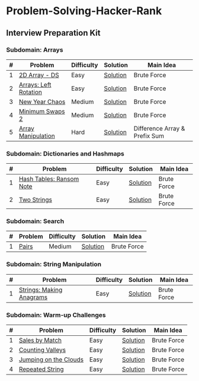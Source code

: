 # Problem-Solving-Hacker-Rank
## Interview Preparation Kit

### Subdomain: Arrays
| # |    Problem        |    Difficulty      |      Solution       |      Main Idea      |
| --| ----------------- |------------------  | ------------------  | -----------------   |
| 1 | [2D Array - DS](https://www.hackerrank.com/challenges/2d-array/problem?h_l=interview&playlist_slugs%5B%5D%5B%5D=interview-preparation-kit&playlist_slugs%5B%5D%5B%5D=arrays) | Easy |  [Solution](https://github.com/MFM95/Problem-Solving-Hacker-Rank/blob/main/src/main/Interview%20Preparation%20Kit/Arrays/2D%20Array%20-%20DS/Solution.kt)  | Brute Force |
| 2 | [Arrays: Left Rotation](https://www.hackerrank.com/challenges/ctci-array-left-rotation/problem?h_l=interview&playlist_slugs%5B%5D%5B%5D=interview-preparation-kit&playlist_slugs%5B%5D%5B%5D=arrays) | Easy |  [Solution](https://github.com/MFM95/Problem-Solving-Hacker-Rank/blob/main/src/main/Interview%20Preparation%20Kit/Arrays/Arrays:%20Left%20Rotation/Solution.kt)  | Brute Force |
| 3 | [New Year Chaos](https://www.hackerrank.com/challenges/new-year-chaos/problem?h_l=interview&playlist_slugs%5B%5D%5B%5D=interview-preparation-kit&playlist_slugs%5B%5D%5B%5D=arrays) | Medium |  [Solution](https://github.com/MFM95/Problem-Solving-Hacker-Rank/blob/main/src/main/Interview%20Preparation%20Kit/Arrays/New%20Year%20Chaos/Solution.kt)  | Brute Force |
| 4 | [Minimum Swaps 2](https://www.hackerrank.com/challenges/minimum-swaps-2/problem?h_l=interview&playlist_slugs%5B%5D%5B%5D=interview-preparation-kit&playlist_slugs%5B%5D%5B%5D=arrays) | Medium |  [Solution](https://github.com/MFM95/Problem-Solving-Hacker-Rank/blob/main/src/main/Interview%20Preparation%20Kit/Arrays/Minimum%20Swaps%202/Solution.kt)  | Brute Force |
| 5 | [Array Manipulation](https://www.hackerrank.com/challenges/crush/problem?h_l=interview&playlist_slugs%5B%5D=interview-preparation-kit&playlist_slugs%5B%5D=arrays) | Hard |  [Solution](https://github.com/MFM95/Problem-Solving-Hacker-Rank/blob/main/src/main/Interview%20Preparation%20Kit/Arrays/Array%20Manipulation/Solution.kt)  | Difference Array & Prefix Sum |


### Subdomain: Dictionaries and Hashmaps
| # |    Problem        |    Difficulty      |      Solution       |      Main Idea      |
| --| ----------------- |------------------  | ------------------  | -----------------   |
| 1 | [Hash Tables: Ransom Note](https://www.hackerrank.com/challenges/ctci-ransom-note/problem?h_l=interview&playlist_slugs%5B%5D%5B%5D=interview-preparation-kit&playlist_slugs%5B%5D%5B%5D=dictionaries-hashmaps) | Easy |  [Solution](https://github.com/MFM95/Problem-Solving-Hacker-Rank/blob/main/src/main/Interview%20Preparation%20Kit/Dictionaries%20and%20Hashmaps/Hash%20Tables:%20Ransom%20Note/Solution.kt)  | Brute Force |
| 2 | [Two Strings](https://www.hackerrank.com/challenges/two-strings/problem?h_l=interview&playlist_slugs%5B%5D=interview-preparation-kit&playlist_slugs%5B%5D=dictionaries-hashmaps) | Easy |  [Solution](https://github.com/MFM95/Problem-Solving-Hacker-Rank/blob/main/src/main/Interview%20Preparation%20Kit/Dictionaries%20and%20Hashmaps/Two%20Strings/Solution.kt)  | Brute Force |


### Subdomain: Search
| # |    Problem        |    Difficulty      |      Solution       |      Main Idea      |
| --| ----------------- |------------------  | ------------------  | -----------------   |
| 1 | [Pairs](https://www.hackerrank.com/challenges/pairs/problem?h_l=interview&playlist_slugs%5B%5D=interview-preparation-kit&playlist_slugs%5B%5D=search) | Medium |  [Solution](https://github.com/MFM95/Problem-Solving-Hacker-Rank/blob/main/src/main/Interview%20Preparation%20Kit/Search/Pairs/Solution.kt)  | Brute Force |

### Subdomain: String Manipulation
| # |    Problem        |    Difficulty      |      Solution       |      Main Idea      |
| --| ----------------- |------------------  | ------------------  | -----------------   |
| 1 | [Strings: Making Anagrams](https://www.hackerrank.com/challenges/ctci-making-anagrams/problem?h_l=interview&playlist_slugs%5B%5D=interview-preparation-kit&playlist_slugs%5B%5D=strings) | Easy |  [Solution](https://github.com/MFM95/Problem-Solving-Hacker-Rank/blob/main/src/main/Interview%20Preparation%20Kit/String%20Manipulation/Strings:%20Making%20Anagrams/Solution.kt)  | Brute Force |


### Subdomain: Warm-up Challenges
| # |    Problem        |    Difficulty      |      Solution       |      Main Idea      |
| --| ----------------- |------------------  | ------------------  | -----------------   |
| 1 | [Sales by Match](https://www.hackerrank.com/challenges/sock-merchant/problem?h_l=interview&playlist_slugs%5B%5D%5B%5D=interview-preparation-kit&playlist_slugs%5B%5D%5B%5D=warmup) | Easy |  [Solution](https://github.com/MFM95/Problem-Solving-Hacker-Rank/blob/main/src/main/Interview%20Preparation%20Kit/Warm-up%20Challenges/Sales%20by%20Match/Solution.kt)  | Brute Force |
| 2 | [Counting Valleys](https://www.hackerrank.com/challenges/counting-valleys/problem?h_l=interview&playlist_slugs%5B%5D%5B%5D=interview-preparation-kit&playlist_slugs%5B%5D%5B%5D=warmup) | Easy |  [Solution](https://github.com/MFM95/Problem-Solving-Hacker-Rank/blob/main/src/main/Interview%20Preparation%20Kit/Warm-up%20Challenges/Counting%20Valleys/Solution.kt)  | Brute Force |
| 3 | [Jumping on the Clouds](https://www.hackerrank.com/challenges/jumping-on-the-clouds/problem?h_l=interview&playlist_slugs%5B%5D%5B%5D=interview-preparation-kit&playlist_slugs%5B%5D%5B%5D=warmup) | Easy |  [Solution](https://github.com/MFM95/Problem-Solving-Hacker-Rank/blob/main/src/main/Interview%20Preparation%20Kit/Warm-up%20Challenges/Jumping%20on%20the%20Clouds/Solution.kt)  | Brute Force |
| 4 | [Repeated String](https://www.hackerrank.com/challenges/repeated-string/problem?h_l=interview&playlist_slugs%5B%5D%5B%5D=interview-preparation-kit&playlist_slugs%5B%5D%5B%5D=warmup) | Easy |  [Solution](https://github.com/MFM95/Problem-Solving-Hacker-Rank/blob/main/src/main/Interview%20Preparation%20Kit/Warm-up%20Challenges/Repeated%20Strings/Solution.kt)  | Brute Force |


